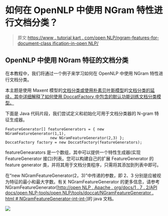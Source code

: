 # 如何在 OpenNLP 中使用 NGram 特性进行文档分类？

> 原文:[https://www . tutorial kart . com/open NLP/ngram-features-for-document-class ification-in-open NLP/](https://www.tutorialkart.com/opennlp/ngram-features-for-document-classification-in-opennlp/)

## OpenNLP 中使用 NGram 特征的文档分类

在本教程中，我们将通过一个例子来学习如何在 OpenNLP 中使用 NGram 特性进行文档分类。

本主题是使用 Maxent 模型的[文档分类或使用朴素贝叶斯模型](https://www.tutorialkart.com/opennlp/training-of-document-categorizer-using-maximum-entropy-model-in-opennlp/)的[文档分类的延续，其中详细解释了如何使用 DoccatFactory 中包含的默认功能训练文档分类模型。](https://www.tutorialkart.com/opennlp/training-of-document-categorizer-using-naive-bayes-algorithm-in-opennlp/)

下面是 Java 代码片段，我们尝试定义和初始化可用于文档分类器的 N-gram 特征生成器。

```
FeatureGenerator[] featureGenerators = { new NGramFeatureGenerator(1,1),
					new NGramFeatureGenerator(2,3) };
DoccatFactory factory = new DoccatFactory(featureGenerators);
```

featureGenearators 是一个数组，其中可以提供一个特性生成器(实现 FeatureGenerator 接口)列表。您可以构建自己的扩展 FeatureGenerator 的 feature generator 类，并将其用于文档分类程序，只需将其添加到列表中即可。

在“new NGramFeatureGenerator(2，3)”中传递的参数，即 2、3 分别是应被视为特征的最小和最大字数。有关 NGramFeatureGenerator 的更多信息，请参考 NGramFeatureGenerator[[http://open NLP . Apache . org/docs/1 . 7 . 2/API docs/open NLP-tools/open NLP/tools/doccat/NGramFeatureGenerator . html # NGramFeatureGenerator-int-int-](http://opennlp.apache.org/docs/1.7.2/apidocs/opennlp-tools/opennlp/tools/doccat/NGramFeatureGenerator.html#NGramFeatureGenerator-int-int-)]的 java 文档。

[![](../Images/925da31b32d6bc3827932f6c8afb11bb.png)](https://www.tutorialkart.com/)